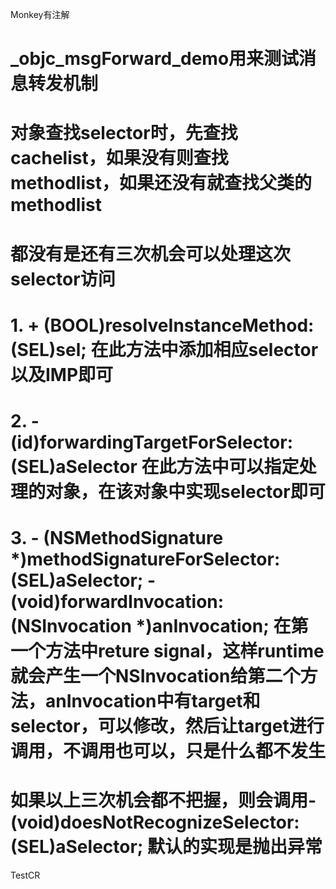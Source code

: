 
Monkey有注解
# _objc_msgForward_demo用来测试消息转发机制


# 对象查找selector时，先查找cachelist，如果没有则查找methodlist，如果还没有就查找父类的methodlist

# 都没有是还有三次机会可以处理这次selector访问
# 1. + (BOOL)resolveInstanceMethod:(SEL)sel; 在此方法中添加相应selector以及IMP即可
# 2. - (id)forwardingTargetForSelector:(SEL)aSelector 在此方法中可以指定处理的对象，在该对象中实现selector即可
# 3. - (NSMethodSignature *)methodSignatureForSelector:(SEL)aSelector; - (void)forwardInvocation:(NSInvocation *)anInvocation; 在第一个方法中reture signal，这样runtime就会产生一个NSInvocation给第二个方法，anInvocation中有target和selector，可以修改，然后让target进行调用，不调用也可以，只是什么都不发生

# 如果以上三次机会都不把握，则会调用- (void)doesNotRecognizeSelector:(SEL)aSelector; 默认的实现是抛出异常


TestCR

